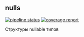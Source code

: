 nulls
-----

[![pipeline status](https://gitlab.teamc.io/teamc.io/golang/nulls/badges/master/pipeline.svg)](https://gitlab.teamc.io/teamc.io/golang/nulls/commits/master) [![coverage report](https://gitlab.teamc.io/teamc.io/golang/nulls/badges/master/coverage.svg)](https://gitlab.teamc.io/teamc.io/golang/nulls/commits/master)

Структуры nullable типов
